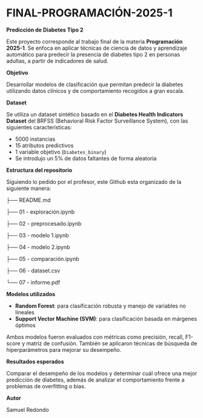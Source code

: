 # FINAL-PROGRAMACIÓN-2025-1
**Predicción de Diabetes Tipo 2**

Este proyecto corresponde al trabajo final de la materia **Programación 2025-1**. Se enfoca en aplicar técnicas de ciencia de datos y aprendizaje automático para predecir la presencia de diabetes tipo 2 en personas adultas, a partir de indicadores de salud. 

**Objetivo**

Desarrollar modelos de clasificación que permitan predecir la diabetes utilizando datos clínicos y de comportamiento recogidos a gran escala.

**Dataset**

Se utiliza un dataset sintético basado en el **Diabetes Health Indicators Dataset** del BRFSS (Behavioral Risk Factor Surveillance System), con las siguientes características:

* 5000 instancias
* 15 atributos predictivos
* 1 variable objetivo (`Diabetes_binary`)
* Se introdujo un 5% de datos faltantes de forma aleatoria

**Estructura del repositorio**

Siguiendo lo pedido por el profesor, este Github esta organizado de la siguiente manera: 

├── README.md

├── 01 - exploración.ipynb

├── 02 - preprocesado.ipynb

├── 03 - modelo 1.ipynb

├── 04 - modelo 2.ipynb

├── 05 - comparación.ipynb

├── 06 - dataset.csv

└── 07 - informe.pdf

**Modelos utilizados**

- **Random Forest**: para clasificación robusta y manejo de variables no lineales
- **Support Vector Machine (SVM)**: para clasificación basada en márgenes óptimos

Ambos modelos fueron evaluados con métricas como precisión, recall, F1-score y matriz de confusión. También se aplicaron técnicas de búsqueda de hiperparámetros para mejorar su desempeño.

**Resultados esperados**

Comparar el desempeño de los modelos y determinar cuál ofrece una mejor predicción de diabetes, además de analizar el comportamiento frente a problemas de overfitting o bias.

**Autor**

Samuel Redondo
